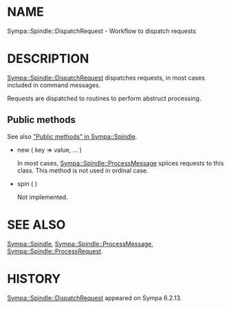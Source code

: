 # NAME

Sympa::Spindle::DispatchRequest -
Workflow to dispatch requests

# DESCRIPTION

[Sympa::Spindle::DispatchRequest](./Sympa::Spindle::DispatchRequest.3.md) dispatches requests, in most cases
included in command messages.

Requests are dispatched to routines to perform abstruct processing.

## Public methods

See also ["Public methods" in Sympa::Spindle](./Sympa::Spindle.3.md#public-methods).

- new ( key => value, ... )

    In most cases, [Sympa::Spindle::ProcessMessage](./Sympa::Spindle::ProcessMessage.3.md)
    splices requests to this class.  This method is not used in ordinal case.

- spin ( )

    Not implemented.

# SEE ALSO

[Sympa::Spindle](./Sympa::Spindle.3.md), [Sympa::Spindle::ProcessMessage](./Sympa::Spindle::ProcessMessage.3.md),
[Sympa::Spindle::ProcessRequest](./Sympa::Spindle::ProcessRequest.3.md).

# HISTORY

[Sympa::Spindle::DispatchRequest](./Sympa::Spindle::DispatchRequest.3.md) appeared on Sympa 6.2.13.
